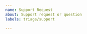 ```yaml
---
name: Support Request
about: Support request or question 
labels: triage/support

---
```


<!--
STOP -- PLEASE READ!

GitHub is not the right place for support requests.

Stackoverflow could be good place for asking the questions.
-->
